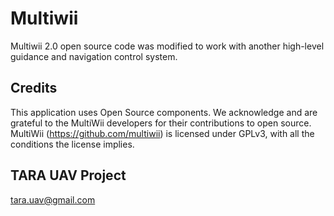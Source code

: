 # Multiwii
Multiwii 2.0 open source code was modified to work with another high-level guidance and navigation control system.

## Credits
This application uses Open Source components. 
We acknowledge and are grateful to the MultiWii developers for their contributions to open source.
MultiWii (https://github.com/multiwii) is licensed under GPLv3, with all the conditions the license implies.

## TARA UAV Project
tara.uav@gmail.com
